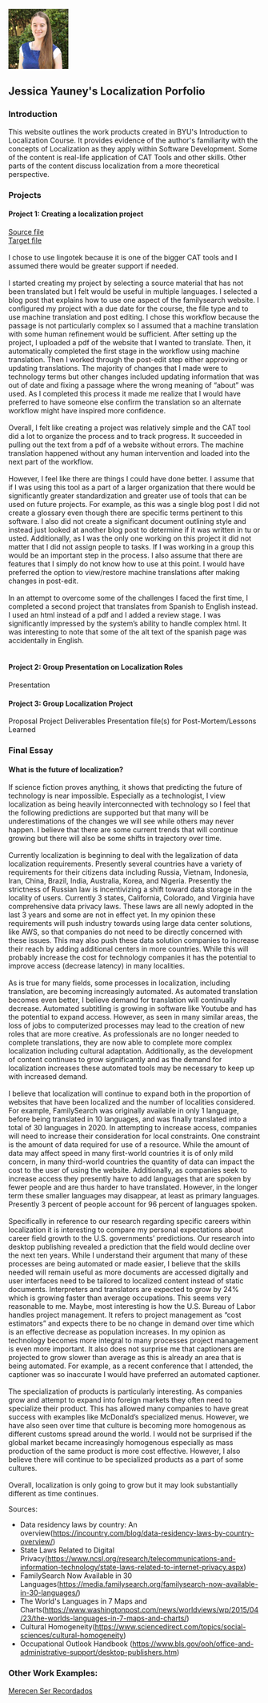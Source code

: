 ![alt text](https://github.com/jessica-yauney/localization-portfolio/blob/main/67326701.png)
## Jessica Yauney's Localization Porfolio
### Introduction

This website outlines the work products created in BYU's Introduction to Localization Course. It provides evidence of the author's familiarity with the concepts of Localization as they apply within Software Development. Some of the content is real-life application of CAT Tools and other skills. Other parts of the content discuss localization from a more theoretical perspective.
 
### Projects
#### Project 1: Creating a localization project

[Source file](https://github.com/jessica-yauney/localization-portfolio/blob/main/Source%20File.html)<br/>
[Target file](https://github.com/jessica-yauney/localization-portfolio/blob/main/Target%20File.html)<br/><br/>
I chose to use lingotek because it is one of the bigger CAT tools and I assumed there would be greater support if needed.<br/><br/>
I started creating my project by selecting a source material that has not been translated but I felt would be useful in multiple languages. I selected a blog post that explains how to use one aspect of the familysearch website. I configured my project with a due date for the course, the file type and to use machine translation and post editing. I chose this workflow because the passage is not particularly complex so I assumed that a machine translation with some human refinement would be sufficient. After setting up the project, I uploaded a pdf of the website that I wanted to translate. Then, it automatically completed the first stage in the workflow using machine translation. Then I worked through the post-edit step either approving or updating translations. The majority of changes that I made were to technology terms but other changes included updating information that was out of date and fixing a passage where the wrong meaning of “about” was used. As I completed this process it made me realize that I would have preferred to have someone else confirm the translation so an alternate workflow might have inspired more confidence.<br/><br/>
Overall, I felt like creating a project was relatively simple and the CAT tool did a lot to organize the process and to track progress. It succeeded in pulling out the text from a pdf of a website without errors. The machine translation happened without any human intervention and loaded into the next part of the workflow.<br/><br/>
However, I feel like there are things I could have done better. I assume that if I was using this tool as a part of a larger organization that there would be significantly greater standardization and greater use of tools that can be used on future projects. For example, as this was a single blog post I did not create a glossary even though there are specific terms pertinent to this software. I also did not create a significant document outlining style and instead just looked at another blog post to determine if it was written in tu or usted. Additionally, as I was the only one working on this project it did not matter that I did not assign people to tasks. If I was working in a group this would be an important step in the process. I also assume that there are features that I simply do not know how to use at this point. I would have preferred the option to view/restore machine translations after making changes in post-edit.<br/><br/>
In an attempt to overcome some of the challenges I faced the first time, I completed a second project that translates from Spanish to English instead. I used an html instead of a pdf and I added a review stage. I was significantly impressed by the system’s ability to handle complex html. It was interesting to note that some of the alt text of the spanish page was accidentally in English.<br/><br/>

#### Project 2: Group Presentation on Localization Roles

Presentation
#### Project 3: Group Localization Project

Proposal
Project Deliverables
Presentation file(s) for Post-Mortem/Lessons Learned
### Final Essay
#### What is the future of localization?

If science fiction proves anything, it shows that predicting the future of technology is near impossible. Especially as a technologist, I view localization as being heavily interconnected with technology so I feel that the following predictions are supported but that many will be underestimations of the changes we will see while others may never happen. I believe that there are some current trends that will continue growing but there will also be some shifts in trajectory over time.
<br/><br/>
Currently localization is beginning to deal with the legalization of data localization requirements. Presently several countries have a variety of requirements for their citizens data including Russia, Vietnam, Indonesia, Iran, China, Brazil, India, Australia, Korea, and Nigeria. Presently the strictness of Russian law is incentivizing a shift toward data storage in the locality of users. Currently 3 states, California, Colorado, and Virginia have comprehensive data privacy laws. These laws are all newly adopted in the last 3 years and some are not in effect yet. In my opinion these requirements will push industry towards using large data center solutions, like AWS, so that companies do not need to be directly concerned with these issues. This may also push these data solution companies to increase their reach by adding additional centers in more countries. While this will probably increase the cost for technology companies it has the potential to improve access (decrease latency) in many localities.
<br/><br/>
As is true for many fields, some processes in localization, including translation, are becoming increasingly automated. As automated translation becomes even better, I believe demand for translation will continually decrease. Automated subtitling is growing in software like Youtube and has the potential to expand access. However, as seen in many similar areas, the loss of jobs to computerized processes may lead to the creation of new roles that are more creative. As professionals are no longer needed to complete translations, they are now able to complete more complex localization including cultural adaptation. Additionally, as the development of content continues to grow significantly and as the demand for localization increases these automated tools may be necessary to keep up with increased demand.
<br/><br/>
I believe that localization will continue to expand both in the proportion of websites that have been localized and the number of localities considered. For example, FamilySearch was originally available in only 1 language, before being translated in 10 languages, and was finally translated into a total of 30 languages in 2020. In attempting to increase access, companies will need to increase their consideration for local constraints. One constraint is the amount of data required for use of a resource. While the amount of data may affect speed in many first-world countries it is of only mild concern, in many third-world countries the quantity of data can impact the cost to the user of using the website. Additionally, as companies seek to increase access they presently have to add languages that are spoken by fewer people and are thus harder to have translated. However, in the longer term these smaller languages may disappear, at least as primary languages. Presently 3 percent of people account for 96 percent of languages spoken.
<br/><br/>
Specifically in reference to our research regarding specific careers within localization it is interesting to compare my personal expectations about career field growth to the U.S. governments’ predictions. Our research into desktop publishing revealed a prediction that the field would decline over the next ten years. While I understand their argument that many of these processes are being automated or made easier, I believe that the skills needed will remain useful as more documents are accessed digitally and user interfaces need to be tailored to localized content instead of static documents. Interpreters and translators are expected to grow by 24% which is growing faster than average occupations. This seems very reasonable to me. Maybe, most interesting is how the U.S. Bureau of Labor handles project management. It refers to project management as “cost estimators” and expects there to be no change in demand over time which is an effective decrease as population increases. In my opinion as technology becomes more integral to many processes project management is even more important. It also does not surprise me that captioners are projected to grow slower than average as this is already an area that is being automated. For example, as a recent conference that I attended, the captioner was so inaccurate I would have preferred an automated captioner.
<br/><br/>
The specialization of products is particularly interesting. As companies grow and attempt to expand into foreign markets they often need to specialize their product. This has allowed many companies to have great success with examples like McDonald’s specialized menus. However, we have also seen over time that culture is becoming more homogenous as different customs spread around the world. I would not be surprised if the global market became increasingly homogenous especially as mass production of the same product is more cost effective. However, I also believe there will continue to be specialized products as a part of some cultures.
<br/><br/>
Overall, localization is only going to grow but it may look substantially different as time continues.
<br/>

Sources:
* Data residency laws by country: An overview(https://incountry.com/blog/data-residency-laws-by-country-overview/)
* State Laws Related to Digital Privacy(https://www.ncsl.org/research/telecommunications-and-information-technology/state-laws-related-to-internet-privacy.aspx)
* FamilySearch Now Available in 30 Languages(https://media.familysearch.org/familysearch-now-available-in-30-languages/)
* The World's Languages in 7 Maps and Charts(https://www.washingtonpost.com/news/worldviews/wp/2015/04/23/the-worlds-languages-in-7-maps-and-charts/)
* Cultural Homogeneity(https://www.sciencedirect.com/topics/social-sciences/cultural-homogeneity)
* Occupational Outlook Handbook (https://www.bls.gov/ooh/office-and-administrative-support/desktop-publishers.htm)


### Other Work Examples:
[Merecen Ser Recordados](https://www.familysearch.org/latam/merecen-ser-recordados)
